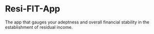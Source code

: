 # Resi-FIT-App
The app that gauges your adeptness and overall financial stability in the establishment of residual income. 
